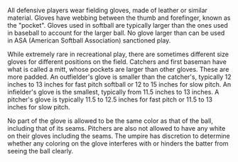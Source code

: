 All defensive players wear fielding gloves, made of leather or similar
material. Gloves have webbing between the thumb and forefinger, known as
the "pocket". Gloves used in softball are typically larger than the
ones used in baseball to account for the larger ball. No glove larger
than can be used in ASA (American Softball Association) sanctioned play.

While extremely rare in recreational play, there are sometimes different
size gloves for different positions on the field. Catchers and first
baseman have what is called a mitt, whose pockets are larger than other
gloves. These are more padded. An outfielder's glove is smaller than
the catcher's, typically 12 inches to 13 inches for fast pitch softball
or 12 to 15 inches for slow pitch. An infielder's glove is the
smallest, typically from 11.5 inches to 13 inches. A pitcher's glove
is typically 11.5 to 12.5 inches for fast pitch or 11.5 to 13 inches for
slow pitch.

No part of the glove is allowed to be the same color as that of the
ball, including that of its seams. Pitchers are also not allowed to have
any white on their gloves including the seams. The umpire has discretion
to determine whether any coloring on the glove interferes with or
hinders the batter from seeing the ball clearly.